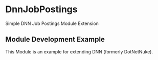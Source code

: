# DnnJobPostings
Simple DNN Job Postings Module Extension

## Module Development Example
This Module is an example for extending DNN (formerly DotNetNuke).
